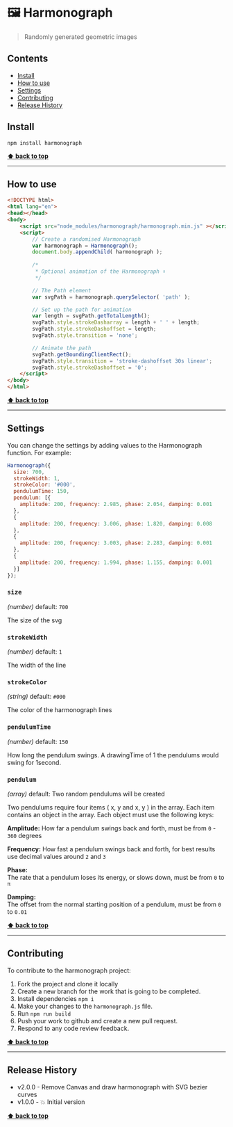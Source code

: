🖼 Harmonograph
==============

> Randomly generated geometric images


## Contents

* [Install](#install)
* [How to use](#use)
* [Settings](#settings)
* [Contributing](#contributing)
* [Release History](#release-history)


## Install

```shell
npm install harmonograph
```

**[⬆ back to top](#contents)**


----------------------------------------------------------------------------------------------------------------------------------------------------------------


## How to use

```html
<!DOCTYPE html>
<html lang="en">
<head></head>
<body>
	<script src="node_modules/harmonograph/harmonograph.min.js" ></script>
	<script>
		// Create a randomised Harmonograph
		var harmonograph = Harmonograph();
		document.body.appendChild( harmonograph );
		
		/* 
		 * Optional animation of the Harmonograph ⬇️
		 */

		// The Path element
		var svgPath = harmonograph.querySelector( 'path' );

		// Set up the path for animation
		var length = svgPath.getTotalLength();
		svgPath.style.strokeDasharray = length + ' ' + length;
		svgPath.style.strokeDashoffset = length;
		svgPath.style.transition = 'none';

		// Animate the path
		svgPath.getBoundingClientRect();
		svgPath.style.transition = 'stroke-dashoffset 30s linear';
		svgPath.style.strokeDashoffset = '0';
	</script>
</body>
</html>

```

**[⬆ back to top](#contents)**


----------------------------------------------------------------------------------------------------------------------------------------------------------------


## Settings

You can change the settings by adding values to the Harmonograph function. For example:

```js
Harmonograph({
  size: 700,
  strokeWidth: 1,
  strokeColor: '#000',
  pendulumTime: 150,
  pendulum: [{
    amplitude: 200, frequency: 2.985, phase: 2.054, damping: 0.001
  },
  {
    amplitude: 200, frequency: 3.006, phase: 1.820, damping: 0.008
  },
  {
    amplitude: 200, frequency: 3.003, phase: 2.283, damping: 0.001
  },
  {
    amplitude: 200, frequency: 1.994, phase: 1.155, damping: 0.001
  }]
});
```

### `size`
_(number)_
default: `700`

The size of the svg


### `strokeWidth`
_(number)_
default: `1`

The width of the line


### `strokeColor`
_(string)_
default: `#000`

The color of the harmonograph lines


### `pendulumTime`
_(number)_
default: `150`

How long the pendulum swings. A drawingTime of 1 the pendulums would swing for 1second.


### `pendulum`
_(array)_
default: Two random pendulums will be created

Two pendulums require four items ( x, y and x, y ) in the array. Each item contains an object in the array. Each object must use the following keys:

**Amplitude:** 
How far a pendulum swings back and forth, must be from `0` - `360` degrees

**Frequency:** 
How fast a pendulum swings back and forth, for best results use decimal values around `2` and `3`

**Phase:**     
The rate that a pendulum loses its energy, or slows down, must be from `0` to `π`

**Damping:**   
The offset from the normal starting position of a pendulum, must be from `0` to `0.01`


**[⬆ back to top](#contents)**


----------------------------------------------------------------------------------------------------------------------------------------------------------------


## Contributing

To contribute to the harmonograph project:
1. Fork the project and clone it locally
1. Create a new branch for the work that is going to be completed.
1. Install dependencies `npm i`
1. Make your changes to the `harmonograph.js` file.
1. Run `npm run build`
1. Push your work to github and create a new pull request.
1. Respond to any code review feedback.

**[⬆ back to top](#contents)**


----------------------------------------------------------------------------------------------------------------------------------------------------------------

## Release History

* v2.0.0  - Remove Canvas and draw harmonograph with SVG bezier curves
* v1.0.0  - 💥 Initial version


**[⬆ back to top](#contents)**

